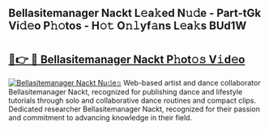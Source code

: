 ## Bellasitemanager Nackt L𝚎a𝚔ed N𝚞𝚍e - Part-tGk Vi𝚍𝚎o P𝚑𝚘tos - H𝚘𝚝 O𝚗𝚕yf𝚊ns L𝚎a𝚔s BUd1W

# <h2><a href="http://kf8w3bg.oniu.top/?m=Bellasitemanager+Nackt">🔗👉 🔴 Bellasitemanager Nackt P𝚑ot𝚘𝚜 V𝚒d𝚎o</a></h2>

[![Bellasitemanager Nackt Nu𝚍e𝚜](https://i.imgur.com/0qMVB7G.gif)](http://kf8w3bg.oniu.top/?m=Bellasitemanager+Nackt)
Web-based artist and dance collaborator Bellasitemanager Nackt, recognized for publishing dance and lifestyle tutorials through solo and collaborative dance routines and compact clips. Dedicated researcher Bellasitemanager Nackt, recognized for their passion and commitment to advancing knowledge in their field.  
